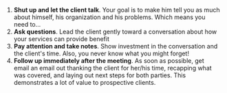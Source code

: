 1. **Shut up and let the client talk**. Your goal is to make him tell you as much about himself, his organization and his problems. Which means you need to...
1. **Ask questions**. Lead the client gently toward a conversation about how your services can provide benefit
1. **Pay attention and take notes**. Show investment in the conversation and the client's time. Also, you never know what you might forget!
1. **Follow up immediately after the meeting**. As soon as possible, get email an email out thanking the client for her/his time, recapping what was covered, and laying out next steps for both parties. This demonstrates a lot of value to prospective clients.
